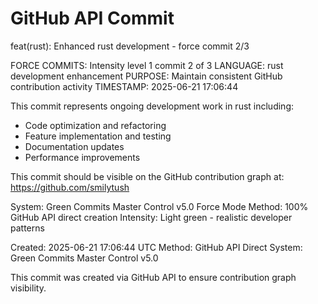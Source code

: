 # GitHub API Commit

feat(rust): Enhanced rust development - force commit 2/3

FORCE COMMITS: Intensity level 1 commit 2 of 3
LANGUAGE: rust development enhancement
PURPOSE: Maintain consistent GitHub contribution activity
TIMESTAMP: 2025-06-21 17:06:44

This commit represents ongoing development work in rust including:
- Code optimization and refactoring
- Feature implementation and testing
- Documentation updates
- Performance improvements

This commit should be visible on the GitHub contribution graph at:
https://github.com/smilytush

System: Green Commits Master Control v5.0 Force Mode
Method: 100% GitHub API direct creation
Intensity: Light green - realistic developer patterns

Created: 2025-06-21 17:06:44 UTC
Method: GitHub API Direct
System: Green Commits Master Control v5.0

This commit was created via GitHub API to ensure contribution graph visibility.
